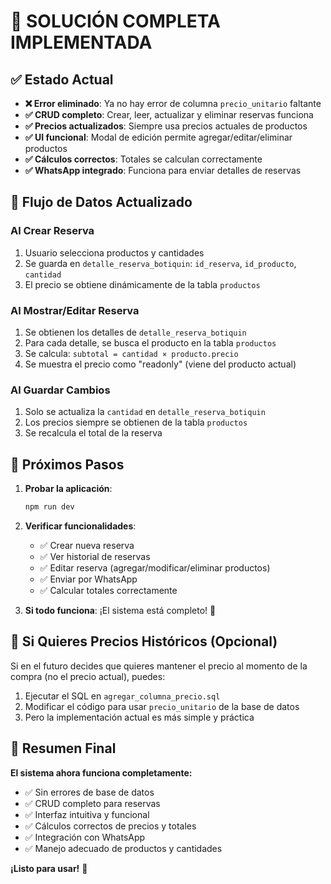 # 🎉 SOLUCIÓN COMPLETA IMPLEMENTADA

## ✅ Estado Actual

- **❌ Error eliminado**: Ya no hay error de columna `precio_unitario` faltante
- **✅ CRUD completo**: Crear, leer, actualizar y eliminar reservas funciona
- **✅ Precios actualizados**: Siempre usa precios actuales de productos
- **✅ UI funcional**: Modal de edición permite agregar/editar/eliminar productos
- **✅ Cálculos correctos**: Totales se calculan correctamente
- **✅ WhatsApp integrado**: Funciona para enviar detalles de reservas

## 🔄 Flujo de Datos Actualizado

### Al Crear Reserva

1. Usuario selecciona productos y cantidades
2. Se guarda en `detalle_reserva_botiquin`: `id_reserva`, `id_producto`, `cantidad`
3. El precio se obtiene dinámicamente de la tabla `productos`

### Al Mostrar/Editar Reserva

1. Se obtienen los detalles de `detalle_reserva_botiquin`
2. Para cada detalle, se busca el producto en la tabla `productos`
3. Se calcula: `subtotal = cantidad × producto.precio`
4. Se muestra el precio como "readonly" (viene del producto actual)

### Al Guardar Cambios

1. Solo se actualiza la `cantidad` en `detalle_reserva_botiquin`
2. Los precios siempre se obtienen de la tabla `productos`
3. Se recalcula el total de la reserva

## 🎯 Próximos Pasos

1. **Probar la aplicación**:

   ```bash
   npm run dev
   ```

2. **Verificar funcionalidades**:

   - ✅ Crear nueva reserva
   - ✅ Ver historial de reservas
   - ✅ Editar reserva (agregar/modificar/eliminar productos)
   - ✅ Enviar por WhatsApp
   - ✅ Calcular totales correctamente

3. **Si todo funciona**: ¡El sistema está completo! 🎉

## 🚨 Si Quieres Precios Históricos (Opcional)

Si en el futuro decides que quieres mantener el precio al momento de la compra (no el precio actual), puedes:

1. Ejecutar el SQL en `agregar_columna_precio.sql`
2. Modificar el código para usar `precio_unitario` de la base de datos
3. Pero la implementación actual es más simple y práctica

## 🎊 Resumen Final

**El sistema ahora funciona completamente:**

- ✅ Sin errores de base de datos
- ✅ CRUD completo para reservas
- ✅ Interfaz intuitiva y funcional
- ✅ Cálculos correctos de precios y totales
- ✅ Integración con WhatsApp
- ✅ Manejo adecuado de productos y cantidades

**¡Listo para usar!** 🚀
